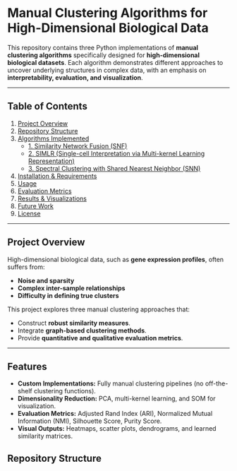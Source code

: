 # **Manual Clustering Algorithms for High-Dimensional Biological Data**

This repository contains three Python implementations of **manual clustering algorithms** specifically designed for **high-dimensional biological datasets**. Each algorithm demonstrates different approaches to uncover underlying structures in complex data, with an emphasis on **interpretability, evaluation, and visualization**.

---

## **Table of Contents**
1. [Project Overview](#project-overview)
2. [Repository Structure](#repository-structure)
3. [Algorithms Implemented](#algorithms-implemented)
   - [1. Similarity Network Fusion (SNF)](#1-similarity-network-fusion-snf)
   - [2. SIMLR (Single-cell Interpretation via Multi-kernel Learning Representation)](#2-simlr-single-cell-interpretation-via-multi-kernel-learning-representation)
   - [3. Spectral Clustering with Shared Nearest Neighbor (SNN)](#3-spectral-clustering-with-shared-nearest-neighbor-snn)
4. [Installation & Requirements](#installation--requirements)
5. [Usage](#usage)
6. [Evaluation Metrics](#evaluation-metrics)
7. [Results & Visualizations](#results--visualizations)
8. [Future Work](#future-work)
9. [License](#license)

---

## **Project Overview**
High-dimensional biological data, such as **gene expression profiles**, often suffers from:
- **Noise and sparsity**
- **Complex inter-sample relationships**
- **Difficulty in defining true clusters**

This project explores three manual clustering approaches that:
- Construct **robust similarity measures**.
- Integrate **graph-based clustering methods**.
- Provide **quantitative and qualitative evaluation metrics**.

---

## **Features**
- **Custom Implementations:** Fully manual clustering pipelines (no off-the-shelf clustering functions).
- **Dimensionality Reduction:** PCA, multi-kernel learning, and SOM for visualization.
- **Evaluation Metrics:** Adjusted Rand Index (ARI), Normalized Mutual Information (NMI), Silhouette Score, Purity Score.
- **Visual Outputs:** Heatmaps, scatter plots, dendrograms, and learned similarity matrices.

## **Repository Structure**

